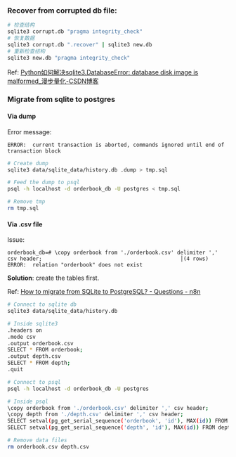 
### Recover from corrupted db file:

``` sh
# 检查结构
sqlite3 corrupt.db "pragma integrity_check"
# 恢复数据
sqlite3 corrupt.db ".recover" | sqlite3 new.db
# 重新检查结构
sqlite3 new.db "pragma integrity_check"
```

Ref: [Python如何解决sqlite3.DatabaseError: database disk image is malformed_漫步量化-CSDN博客](https://blog.csdn.net/The_Time_Runner/article/details/106590571)

### Migrate from sqlite to postgres

#### Via dump

Error message:
``` log
ERROR:  current transaction is aborted, commands ignored until end of transaction block
```

``` sh
# Create dump
sqlite3 data/sqlite_data/history.db .dump > tmp.sql

# Feed the dump to psql
psql -h localhost -d orderbook_db -U postgres < tmp.sql

# Remove tmp
rm tmp.sql
```

#### Via .csv file

Issue:
``` log
orderbook_db=# \copy orderbook from './orderbook.csv' delimiter ',' csv header;                                            │(4 rows)
ERROR:  relation "orderbook" does not exist
```

**Solution**: create the tables first.

Ref: [How to migrate from SQLite to PostgreSQL? - Questions - n8n](https://community.n8n.io/t/how-to-migrate-from-sqlite-to-postgresql/2170/5)

``` sh
# Connect to sqlite db
sqlite3 data/sqlite_data/history.db

# Inside sqlite3
.headers on
.mode csv
.output orderbook.csv
SELECT * FROM orderbook;
.output depth.csv
SELECT * FROM depth;
.quit

# Connect to psql
psql -h localhost -d orderbook_db -U postgres

# Inside psql
\copy orderbook from './orderbook.csv' delimiter ',' csv header;
\copy depth from './depth.csv' delimiter ',' csv header;
SELECT setval(pg_get_serial_sequence('orderbook', 'id'), MAX(id)) FROM orderbook;
SELECT setval(pg_get_serial_sequence('depth', 'id'), MAX(id)) FROM depth;

# Remove data files
rm orderbook.csv depth.csv
```

